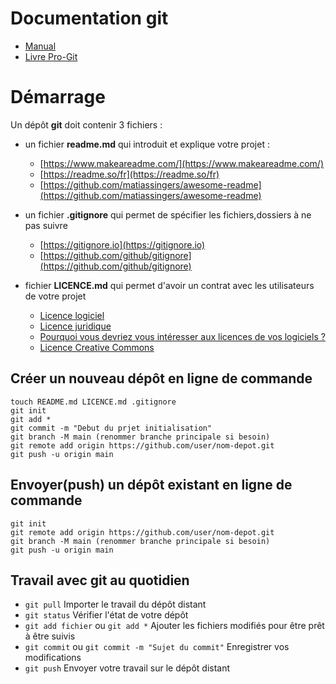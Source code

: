 # Documentation git

- [Manual](https://git-scm.com/doc)
- [Livre Pro-Git](https://git-scm.com/book)

# Démarrage

Un dépôt **git** doit contenir 3 fichiers :

- un fichier **readme.md** qui introduit et explique votre projet :
    - [https://www.makeareadme.com/](https://www.makeareadme.com/)
    - [https://readme.so/fr](https://readme.so/fr)
    - [https://github.com/matiassingers/awesome-readme](https://github.com/matiassingers/awesome-readme)

- un fichier **.gitignore** qui permet de spécifier les fichiers,dossiers à ne pas suivre
    - [https://gitignore.io](https://gitignore.io)
    - [https://github.com/github/gitignore](https://github.com/github/gitignore)

- fichier **LICENCE.md** qui permet d'avoir un contrat avec les utilisateurs de votre projet
   - [Licence logiciel](https://fr.wikipedia.org/wiki/Licence_de_logiciel)
   - [Licence juridique](https://fr.wikipedia.org/wiki/Licence_(juridique))
   - [Pourquoi vous devriez vous intéresser aux licences de vos logiciels ?](https://fr.linkedin.com/pulse/pourquoi-vous-devriez-int%C3%A9resser-aux-licences-de-vos-logiciels-madet?trk=pulse-article_more-articles_related-content-card)
   - [Licence Creative Commons](https://fr.wikipedia.org/wiki/Licence_Creative_Commons)

## Créer un nouveau dépôt en ligne de commande

```
touch README.md LICENCE.md .gitignore
git init
git add *
git commit -m "Debut du prjet initialisation"
git branch -M main (renommer branche principale si besoin)
git remote add origin https://github.com/user/nom-depot.git
git push -u origin main
```

## Envoyer(push) un dépôt existant en ligne de commande

```
git init
git remote add origin https://github.com/user/nom-depot.git
git branch -M main (renommer branche principale si besoin)
git push -u origin main
```

## Travail avec git au quotidien

- `git pull` Importer le travail du dépôt distant
- `git status` Vérifier l'état de votre dépôt
- `git add fichier` ou `git add *` Ajouter les fichiers modifiés pour être prêt à être suivis
- `git commit` ou `git commit -m "Sujet du commit"` Enregistrer vos modifications 
- `git push` Envoyer votre travail sur le dépôt distant
